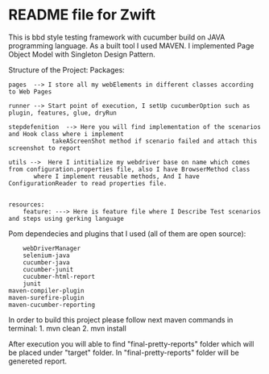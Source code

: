 # README file for Zwift

This is bbd style testing framework with cucumber build on JAVA programming language.
As a built tool I used MAVEN.
I implemented Page Object Model with Singleton Design Pattern.

  Structure of the Project:
    Packages:

	pages  --> I store all my webElements in different classes according to Web Pages
	
	runner --> Start point of execution, I setUp cucumberOption such as plugin, features, glue, dryRun
	
	stepdefenition  --> Here you will find implementation of the scenarios and Hook class where i implement
				takeAScreenShot method if scenario failed and attach this screenshot to report
	
	utils -->  Here I intitialize my webdriver base on name which comes from configuration.properties file, also I have BrowserMethod class
		   where I implement reusable methods, And I have ConfigurationReader to read properties file.


    resources:
		feature: ---> Here is feature file where I Describe Test scenarios and steps using gerking language


Pom dependecies and plugins that I used (all of them are open source):

        webDriverManager 
        selenium-java  
        cucumber-java
        cucumber-junit
        cucubmer-html-report
        junit
	maven-compiler-plugin
	maven-surefire-plugin
	maven-cucumber-reporting

In order to build this project please follow next maven commands in terminal:
	1. mvn clean
	2. mvn install

After execution you will able to find "final-pretty-reports" folder which will be placed under "target" folder.
In "final-pretty-reports" folder will be genereted report.
